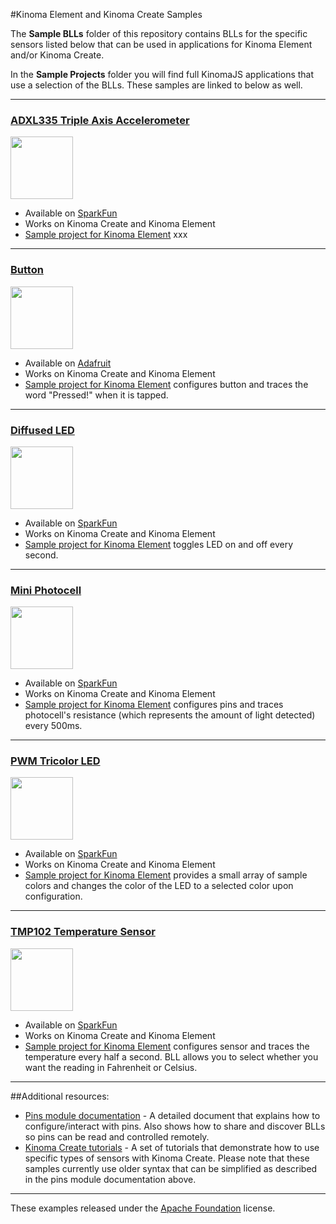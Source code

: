 #Kinoma Element and Kinoma Create Samples

The **Sample BLLs** folder of this repository contains BLLs for the specific sensors listed below that can be used in applications for Kinoma Element and/or Kinoma Create.

In the **Sample Projects** folder you will find full KinomaJS applications that use a selection of the BLLs. These samples are linked to below as well.


***

### <a href="https://github.com/lprader/SampleBLLs/blob/master/Sample%20BLLs/ADXL335.js">ADXL335 Triple Axis Accelerometer</a>
<a href="https://github.com/lprader/SampleBLLs/blob/master/Sample%20BLLs/ADXL335.js"><img src="http://www.kinoma.com/develop/documentation/technotes/images/sensor_pack/sensor_pack_clip_image012.png" height="100" alt=""/></a>

- Available on [SparkFun](https://www.sparkfun.com/products/9269)
- Works on Kinoma Create and Kinoma Element
- [Sample project for Kinoma Element](https://github.com/lprader/SampleBLLs/tree/master/Sample%20Projects/element-ADXL335) xxx

***

### <a href="https://github.com/lprader/SampleBLLs/blob/master/Sample%20BLLs/button.js">Button</a>
<a href="https://github.com/lprader/SampleBLLs/blob/master/Sample%20BLLs/button.js"><img src="https://www.adafruit.com/images/970x728/1010-03.jpg" height="100" alt=""/></a>

- Available on [Adafruit](https://www.adafruit.com/products/1010)
- Works on Kinoma Create and Kinoma Element
- [Sample project for Kinoma Element](https://github.com/lprader/SampleBLLs/tree/master/Sample%20Projects/element-button) configures button and traces the word "Pressed!" when it is tapped.

***

### <a href="https://github.com/lprader/SampleBLLs/blob/master/Sample%20BLLs/led.js">Diffused LED</a>
<a href="https://github.com/lprader/SampleBLLs/blob/master/Sample%20BLLs/led.js"><img src="https://cdn.sparkfun.com//assets/parts/6/5/5/8/11121-01a.jpg" height="100" alt=""/></a>

- Available on [SparkFun](https://www.sparkfun.com/products/11121)
- Works on Kinoma Create and Kinoma Element
- [Sample project for Kinoma Element](https://github.com/lprader/SampleBLLs/tree/master/Sample%20Projects/element-blinking-led) toggles LED on and off every second.

***


### <a href="https://github.com/lprader/SampleBLLs/blob/master/Sample%20BLLs/mini-photocell.js">Mini Photocell</a>
<a href="https://github.com/lprader/SampleBLLs/blob/master/Sample%20BLLs/mini-photocell.js"><img src="https://cdn.sparkfun.com//assets/parts/2/4/6/2/09088-02-L.jpg" height="100" alt=""/></a>

- Available on [SparkFun](https://www.sparkfun.com/products/9088)
- Works on Kinoma Create and Kinoma Element
- [Sample project for Kinoma Element](https://github.com/lprader/SampleBLLs/tree/master/Sample%20Projects/element-analog-mini-photocell) configures pins and traces photocell's resistance (which represents the amount of light detected) every 500ms.

***

### <a href="https://github.com/lprader/SampleBLLs/blob/master/Sample%20BLLs/pwm-tricolor-led.js">PWM Tricolor LED</a>
<a href="https://github.com/lprader/SampleBLLs/blob/master/Sample%20BLLs/pwm-tricolor-led.js"><img src="https://cdn.sparkfun.com//assets/parts/6/5/5/7/11120-01a.jpg" height="100" alt=""/></a>

- Available on [SparkFun](https://www.sparkfun.com/products/11120)
- Works on Kinoma Create and Kinoma Element
- [Sample project for Kinoma Element](https://github.com/lprader/SampleBLLs/tree/master/Sample%20Projects/element-pwm-tricolor-led) provides a small array of sample colors and changes the color of the LED to a selected color upon configuration.

***

### <a href="https://github.com/lprader/SampleBLLs/blob/master/Sample%20BLLs/TMP102.js">TMP102 Temperature Sensor</a>
<a href="https://github.com/lprader/SampleBLLs/blob/master/Sample%20BLLs/TMP102.js"><img src="https://cdn.sparkfun.com//assets/parts/8/3/9/5/11931-01.jpg" height="100" alt=""/></a>

- Available on [SparkFun](https://www.sparkfun.com/products/11931)
- Works on Kinoma Create and Kinoma Element
- [Sample project for Kinoma Element](https://github.com/lprader/SampleBLLs/tree/master/Sample%20Projects/element-TMP102) configures sensor and traces the temperature every half a second. BLL allows you to select whether you want the reading in Fahrenheit or Celsius.

***

##Additional resources:

- [Pins module documentation](http://kinoma.com/develop/hack/pins-module/) - A detailed document that explains how to configure/interact with pins. Also shows how to share and discover BLLs so pins can be read and controlled remotely.
- [Kinoma Create tutorials](http://kinoma.com/develop/documentation/tutorials/index.php) - A set of tutorials that demonstrate how to use specific types of sensors with Kinoma Create. Please note that these samples currently use older syntax that can be simplified as described in the pins module documentation above.

***

These examples released under the <a href="http://www.apache.org/licenses/LICENSE-2.0.html" rel="license">Apache Foundation</a> license.